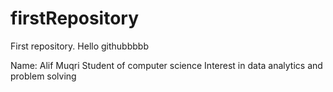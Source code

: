 # firstRepository

First repository. Hello githubbbbb

Name: Alif Muqri
Student of computer science
Interest in data analytics and problem solving
